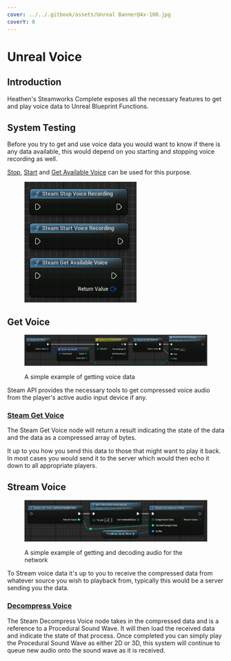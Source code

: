 ```yaml
---
cover: ../../.gitbook/assets/Unreal Banner@4x-100.jpg
coverY: 0
---
```


# Unreal Voice

## Introduction

Heathen's Steamworks Complete exposes all the necessary features to get and play voice data to Unreal Blueprint Functions.

## System Testing

Before you try to get and use voice data you would want to know if there is any data available, this would depend on you starting and stopping voice recording as well.

[Stop](../../heathens-steamworks-complete/unreal/blueprint-nodes/functions/stop-voice-recording.md), [Start](../../heathens-steamworks-complete/unreal/blueprint-nodes/functions/start-voice-recording.md) and [Get Available Voice](../../heathens-steamworks-complete/unreal/blueprint-nodes/functions/get-available-voice.md) can be used for this purpose.

<figure><img src="../../.gitbook/assets/image (13).png" alt=""><figcaption></figcaption></figure>

## Get Voice

<figure><img src="../../.gitbook/assets/image (4) (1) (1) (1).png" alt=""><figcaption><p>A simple example of getting voice data</p></figcaption></figure>

Steam API provides the necessary tools to get compressed voice audio from the player's active audio input device if any.

### [Steam Get Voice](../../heathens-steamworks-complete/unreal/blueprint-nodes/functions/get-voice.md)

The Steam Get Voice node will return a result indicating the state of the data and the data as a compressed array of bytes.

It up to you how you send this data to those that might want to play it back. In most cases you would send it to the server which would then echo it down to all appropriate players.

## Stream Voice

<figure><img src="../../.gitbook/assets/image (6) (1) (1) (1).png" alt=""><figcaption><p>A simple example of getting and decoding audio for the network</p></figcaption></figure>

To Stream voice data it's up to you to receive the compressed data from whatever source you wish to playback from, typically this would be a server sending you the data.

### [Decompress Voice](../../heathens-steamworks-complete/unreal/blueprint-nodes/functions/decompress-voice.md)

The Steam Decompress Voice node takes in the compressed data and is a reference to a Procedural Sound Wave. It will then load the received data and indicate the state of that process. Once completed you can simply play the Procedural Sound Wave as either 2D or 3D, this system will continue to queue new audio onto the sound wave as it is received.

